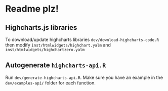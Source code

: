 # Readme plz!

## Highcharts.js libraries 

To download/update highcharts libraries `dev/download-highcharts-code.R` then modify 
`inst/htmlwidgets/highchart.yalm` and `inst/htmlwidgets/highchartzero.yalm`

## Autogenerate `highcharts-api.R`

Run `dev/generate-highcharts-api.R`. Make sure you have an example in
the `dev/examples-api/` folder for each function.
